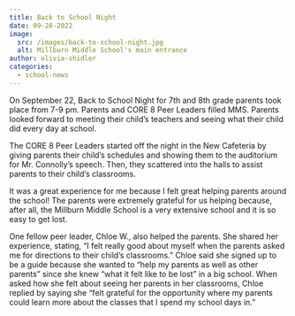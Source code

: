```yaml
---
title: Back to School Night
date: 09-28-2022
image:
  src: /images/back-to-school-night.jpg
  alt: Millburn Middle School's main entrance
author: olivia-shidler
categories:
  - school-news
---
```


On September 22, Back to School Night for 7th and 8th grade parents took place from 7-9 pm. Parents and CORE 8 Peer Leaders filled MMS. Parents looked forward to meeting their child’s teachers and seeing what their child did every day at school.

The CORE 8 Peer Leaders started off the night in the New Cafeteria by giving parents their child’s schedules and showing them to the auditorium for Mr. Connolly’s speech. Then, they scattered into the halls to assist parents to their child’s classrooms.

It was a great experience for me because I felt great helping parents around the school! The parents were extremely grateful for us helping because, after all, the Millburn Middle School is a very extensive school and it is so easy to get lost.

One fellow peer leader, Chloe W., also helped the parents. She shared her experience, stating, “I felt really good about myself when the parents asked me for directions to their child’s classrooms.” Chloe said she signed up to be a guide because she wanted to “help my parents as well as other parents” since she knew “what it felt like to be lost” in a big school. When asked how she felt about seeing her parents in her classrooms, Chloe replied by saying she “felt grateful for the opportunity where my parents could learn more about the classes that I spend my school days in.”
